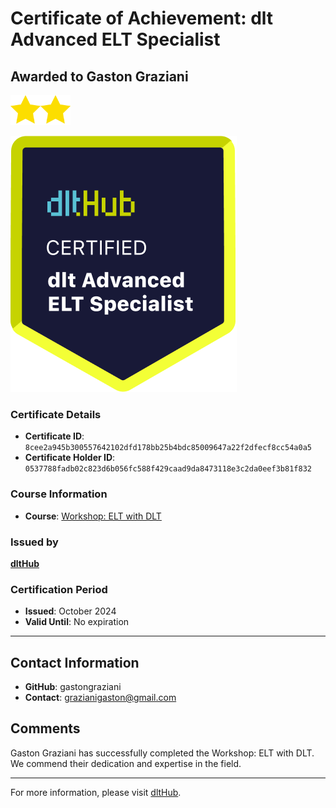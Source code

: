 
# Certificate of Achievement: dlt Advanced ELT Specialist

## Awarded to **Gaston Graziani**

<img src="../badges/star.png" width="48"><img src="../badges/star.png" width="48">

![Course Image](../badges/advanced_etl_specialist.png)

### Certificate Details
- **Certificate ID**: `8cee2a945b300557642102dfd178bb25b4bdc85009647a22f2dfecf8cc54a0a5`
- **Certificate Holder ID**: `0537788fadb02c823d6b056fc588f429caad9da8473118e3c2da0eef3b81f832`

### Course Information
- **Course**: [Workshop: ELT with DLT](https://github.com/dlt-hub/dlthub-education/tree/main/workshops/workshop_september_2024)

### Issued by
[**dltHub**](https://dlthub.com/) 

### Certification Period
- **Issued**: October 2024
- **Valid Until**: No expiration

---

## Contact Information
- **GitHub**: gastongraziani
- **Contact**: grazianigaston@gmail.com

## Comments
Gaston Graziani has successfully completed the Workshop: ELT with DLT. We commend their dedication and expertise in the field.

---

For more information, please visit [dltHub](https://dlthub.com/).
    
